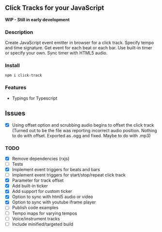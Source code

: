 ## Click Tracks for your JavaScript

**WIP - Still in early development**

### Description
Create JavaScript event emitter in browser for a click track. Specify tempo and time signature. Get event for each beat or each bar. Use built-in timer or specify your own. Sync timer with HTML5 audio.

### Install
`npm i click-track`

### Features
 - Typings for Typescript

## Issues
 - [x] Using offset option and scrubbing audio begins to offset the click track (Turned out to be the file was reporting incorrect audio position. Nothing to do with offset. Exported as .ogg and fixed. Maybe to do with .mp3)

### TODO
 - [x] Remove dependencies (rxjs)
 - [ ] Tests
 - [x] Implement event triggers for beats and bars
 - [ ] Implement event triggers for start/stop/repeat click track
 - [x] Parameter for track offset
 - [x] Add built-in ticker
 - [x] Add support for custom ticker
 - [x] Option to sync with html5 audio or video
 - [x] Option to sync with youtube iframe player
 - [ ] Publish code examples
 - [ ] Tempo maps for varying tempos
 - [ ] Voice/instrument tracks
 - [ ] Include minified/targeted build